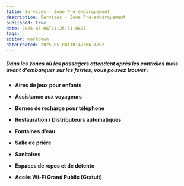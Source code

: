 ```yaml
---
title: Services - Zone Pré-embarquement
description: Services - Zone Pré-embarquement
published: true
date: 2025-05-08T11:25:51.089Z
tags: 
editor: markdown
dateCreated: 2025-05-08T10:47:06.470Z
---
```


##### Dans les zones où les passagers attendent après les contrôles mais avant d'embarquer sur les ferries, vous pouvez trouver :

  *  **Aires de jeux pour enfants**

  *  **Assistance aux voyageurs**

  *  **Bornes de recharge pour téléphone**

  *  **Restauration / Distributeurs automatiques**

  *  **Fontaines d’eau**

  *  **Salle de prière**

  *  **Sanitaires**

  *  **Espaces de repos et de détente**

  *  **Accès Wi-Fi Grand Public \(Gratuit\)**